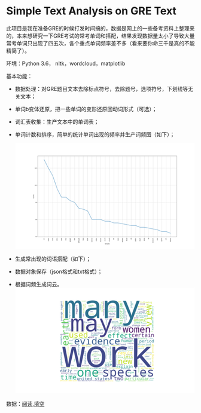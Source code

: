 # Simple Text Analysis on GRE Text

此项目是我在准备GRE的时候打发时间搞的，数据是网上的一些备考资料上整理来的，本来想研究一下GRE考试的常考单词和搭配，结果发现数据量太小了导致大量常考单词只出现了四五次，各个重点单词频率差不多（看来要你命三千是真的不能精简了）。

环境：Python 3.6， nltk，wordcloud，matplotlib

基本功能：

* 数据处理：对GRE题目文本去除标点符号，去除题号，选项符号，下划线等无关文本；

* 单词b变体还原，把一些单词的变形还原回动词形式（可选）；

* 词汇表收集：生产文本中的单词表；

* 单词计数和排序，简单的统计单词出现的频率并生产词频图（如下）；

  ![freqcurve](https://github.com/shawkui/GRE-Text-Analysis/blob/master/data/freqcurve.png)

* 生成常出现的词语搭配（如下）；

* 数据对象保存（json格式和txt格式）；

* 根据词频生成词云。![wordcloud](https://github.com/shawkui/GRE-Text-Analysis/blob/master/data/wordcloud.png)

数据：[阅读](https://drive.google.com/open?id=1qss2obMc-EK9uAi2xb0sULgLBJi6_HHk),[填空](https://drive.google.com/open?id=1yW1iOvbEWsi0QXEMLvm9LXZsxOmpqwDK)
